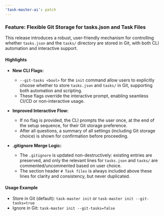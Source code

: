 ```yaml
---
'task-master-ai': patch
---
```


### Feature: Flexible Git Storage for tasks.json and Task Files

This release introduces a robust, user-friendly mechanism for controlling whether `tasks.json` and the `tasks/` directory are stored in Git, with both CLI automation and interactive support.

#### Highlights

- **New CLI Flags:**
  - `--git-tasks <bool>` for the `init` command allow users to explicitly choose whether to store `tasks.json` and `tasks/` in Git, supporting both automation and scripting.
  - These flags override the interactive prompt, enabling seamless CI/CD or non-interactive usage.

- **Improved Interactive Flow:**
  - If no flag is provided, the CLI prompts the user once, at the end of the setup sequence, for their Git storage preference.
  - After all questions, a summary of all settings (including Git storage choice) is shown for confirmation before proceeding.

- **.gitignore Merge Logic:**
  - The `.gitignore` is updated non-destructively: existing entries are preserved, and only the relevant lines for `tasks.json` and `tasks/` are commented/uncommented based on user choice.
  - The section header `# Task files` is always included above these lines for clarity and consistency, but never duplicated.

#### Usage Example
- Store in Git (default): `task-master init` or `task-master init --git-tasks=true`
- Ignore in Git: `task-master init --git-tasks=false`